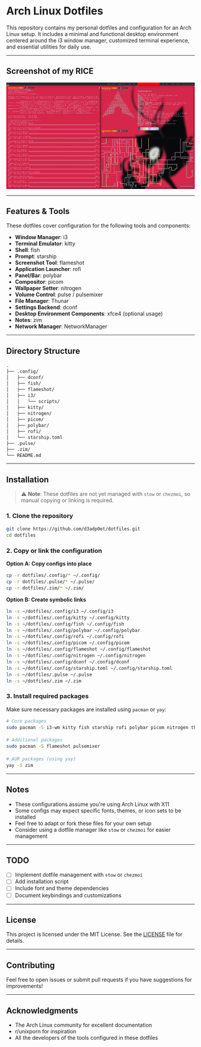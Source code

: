 # Arch Linux Dotfiles

This repository contains my personal dotfiles and configuration for an Arch Linux setup. It includes a minimal and functional desktop environment centered around the i3 window manager, customized terminal experience, and essential utilities for daily use.

---

## Screenshot of my RICE

![Screenshot](resources/rice.png)

---
## Features & Tools

These dotfiles cover configuration for the following tools and components:

- **Window Manager**: i3
- **Terminal Emulator**: kitty  
- **Shell**: fish
- **Prompt**: starship
- **Screenshot Tool**: flameshot
- **Application Launcher**: rofi
- **Panel/Bar**: polybar
- **Compositor**: picom
- **Wallpaper Setter**: nitrogen
- **Volume Control**: pulse / pulsemixer
- **File Manager**: Thunar
- **Settings Backend**: dconf
- **Desktop Environment Components**: xfce4 (optional usage)
- **Notes**: zim
- **Network Manager**: NetworkManager

---

## Directory Structure

```
.
├── .config/
│   ├── dconf/
│   ├── fish/
│   ├── flameshot/
│   ├── i3/
│   │   └── scripts/
│   ├── kitty/
│   ├── nitrogen/
│   ├── picom/
│   ├── polybar/
│   ├── rofi/
│   └── starship.toml
├── .pulse/
├── .zim/
└── README.md
```

---

## Installation

> ⚠️ **Note**: These dotfiles are not yet managed with `stow` or `chezmoi`, so manual copying or linking is required.

### 1. Clone the repository

```bash
git clone https://github.com/d3adp0et/dotfiles.git
cd dotfiles
```

### 2. Copy or link the configuration

**Option A: Copy configs into place**

```bash
cp -r dotfiles/.config/* ~/.config/
cp -r dotfiles/.pulse/* ~/.pulse/
cp -r dotfiles/.zim/* ~/.zim/
```

**Option B: Create symbolic links**

```bash
ln -s ~/dotfiles/.config/i3 ~/.config/i3
ln -s ~/dotfiles/.config/kitty ~/.config/kitty
ln -s ~/dotfiles/.config/fish ~/.config/fish
ln -s ~/dotfiles/.config/polybar ~/.config/polybar
ln -s ~/dotfiles/.config/rofi ~/.config/rofi
ln -s ~/dotfiles/.config/picom ~/.config/picom
ln -s ~/dotfiles/.config/flameshot ~/.config/flameshot
ln -s ~/dotfiles/.config/nitrogen ~/.config/nitrogen
ln -s ~/dotfiles/.config/dconf ~/.config/dconf
ln -s ~/dotfiles/.config/starship.toml ~/.config/starship.toml
ln -s ~/dotfiles/.pulse ~/.pulse
ln -s ~/dotfiles/.zim ~/.zim
```

### 3. Install required packages

Make sure necessary packages are installed using `pacman` or `yay`:

```bash
# Core packages
sudo pacman -S i3-wm kitty fish starship rofi polybar picom nitrogen thunar dconf

# Additional packages
sudo pacman -S flameshot pulsemixer

# AUR packages (using yay)
yay -S zim
```

---

## Notes

- These configurations assume you're using Arch Linux with X11
- Some configs may expect specific fonts, themes, or icon sets to be installed
- Feel free to adapt or fork these files for your own setup
- Consider using a dotfile manager like `stow` or `chezmoi` for easier management

---

## TODO

- [ ] Implement dotfile management with `stow` or `chezmoi`
- [ ] Add installation script
- [ ] Include font and theme dependencies
- [ ] Document keybindings and customizations

---

## License

This project is licensed under the MIT License. See the [LICENSE](LICENSE) file for details.

---

## Contributing

Feel free to open issues or submit pull requests if you have suggestions for improvements!

---

## Acknowledgments

- The Arch Linux community for excellent documentation
- r/unixporn for inspiration
- All the developers of the tools configured in these dotfiles
